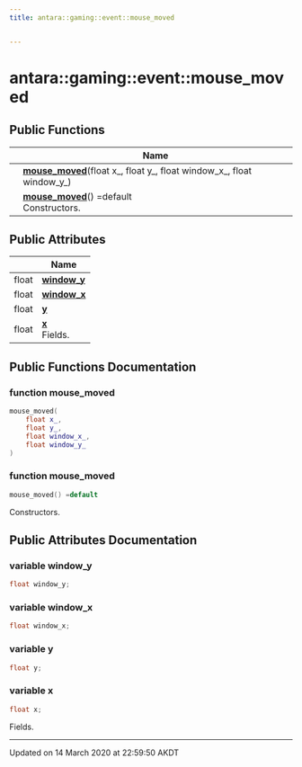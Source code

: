 ```yaml
---
title: antara::gaming::event::mouse_moved


---
```


# antara::gaming::event::mouse_moved















## Public Functions

|                | Name           |
| -------------- | -------------- |
|  | **[mouse_moved](Classes/structantara_1_1gaming_1_1event_1_1mouse__moved.md#function-mouse_moved)**(float x_, float y_, float window_x_, float window_y_)  |
|  | **[mouse_moved](Classes/structantara_1_1gaming_1_1event_1_1mouse__moved.md#function-mouse_moved)**() =default <br>Constructors.  |


## Public Attributes

|                | Name           |
| -------------- | -------------- |
| float | **[window_y](Classes/structantara_1_1gaming_1_1event_1_1mouse__moved.md#variable-window_y)**  |
| float | **[window_x](Classes/structantara_1_1gaming_1_1event_1_1mouse__moved.md#variable-window_x)**  |
| float | **[y](Classes/structantara_1_1gaming_1_1event_1_1mouse__moved.md#variable-y)**  |
| float | **[x](Classes/structantara_1_1gaming_1_1event_1_1mouse__moved.md#variable-x)** <br>Fields.  |










## Public Functions Documentation

### function mouse_moved

```cpp
mouse_moved(
    float x_,
    float y_,
    float window_x_,
    float window_y_
)
```




























### function mouse_moved

```cpp
mouse_moved() =default
```

Constructors. 





























## Public Attributes Documentation

### variable window_y

```cpp
float window_y;
```




























### variable window_x

```cpp
float window_x;
```




























### variable y

```cpp
float y;
```




























### variable x

```cpp
float x;
```

Fields. 































-------------------------------

Updated on 14 March 2020 at 22:59:50 AKDT